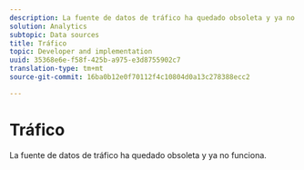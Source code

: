 ```yaml
---
description: La fuente de datos de tráfico ha quedado obsoleta y ya no funciona.
solution: Analytics
subtopic: Data sources
title: Tráfico
topic: Developer and implementation
uuid: 35368e6e-f58f-425b-a975-e3d8755902c7
translation-type: tm+mt
source-git-commit: 16ba0b12e0f70112f4c10804d0a13c278388ecc2

---
```



# Tráfico

La fuente de datos de tráfico ha quedado obsoleta y ya no funciona.
